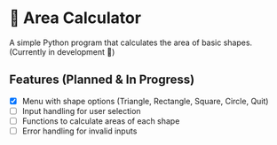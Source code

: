 # 📐 Area Calculator

A simple Python program that calculates the area of basic shapes.  
(Currently in development 🚧)

## Features (Planned & In Progress)
- [x] Menu with shape options (Triangle, Rectangle, Square, Circle, Quit)
- [ ] Input handling for user selection
- [ ] Functions to calculate areas of each shape
- [ ] Error handling for invalid inputs
